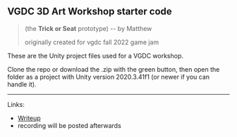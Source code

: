 ## VGDC 3D Art Workshop starter code
> (the **Trick or Seat** prototype) -- by Matthew
> 
> originally created for vgdc fall 2022 game jam

These are the Unity project files used for a VGDC workshop.

Clone the repo or download the .zip with the green button, then open the folder as a project with Unity version 2020.3.41f1 (or newer if you can handle it).

---

Links:
- [Writeup](https://docs.google.com/document/d/1kN6AqIhbVHpGJouDZLHwtGXb69ekZ4QIucuyzxDKTX4/edit?usp=sharing)
- recording will be posted afterwards

